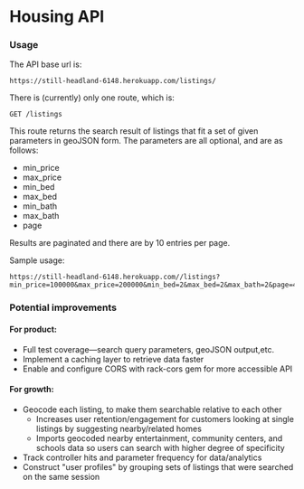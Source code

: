 # Housing API


### Usage

The API base url is:

    https://still-headland-6148.herokuapp.com/listings/

There is (currently) only one route, which is:

    GET /listings

This route returns the search result of listings that fit a set of given parameters
in geoJSON form. The parameters are all optional, and are as follows:

* min_price
* max_price
* min_bed
* max_bed
* min_bath
* max_bath
* page

Results are paginated and there are by 10 entries per page.

Sample usage:

    https://still-headland-6148.herokuapp.com//listings?min_price=100000&max_price=200000&min_bed=2&max_bed=2&max_bath=2&page=4

### Potential improvements

#### For product:

  * Full test coverage—search query parameters, geoJSON output,etc.
  * Implement a caching layer to retrieve data faster
  * Enable and configure CORS with rack-cors gem for more accessible API

#### For growth:

  * Geocode each listing, to make them searchable relative to each other
    - Increases user retention/engagement for customers looking at single listings by suggesting nearby/related homes
    - Imports geocoded nearby entertainment, community centers, and schools data so users can search with higher degree of specificity
  * Track controller hits and parameter frequency for data/analytics
  * Construct "user profiles" by grouping sets of listings that were searched on the same session
